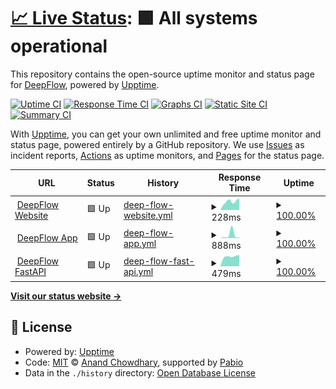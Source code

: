 # [📈 Live Status](https://ai8-io.github.io/upptime-status): <!--live status--> **🟩 All systems operational**

This repository contains the open-source uptime monitor and status page for [DeepFlow](www.deepflow.com), powered by [Upptime](https://github.com/upptime/upptime).

[![Uptime CI](https://github.com/ai8-io/upptime-status/workflows/Uptime%20CI/badge.svg)](https://github.com/ai8-io/upptime-status/actions?query=workflow%3A%22Uptime+CI%22)
[![Response Time CI](https://github.com/ai8-io/upptime-status/workflows/Response%20Time%20CI/badge.svg)](https://github.com/ai8-io/upptime-status/actions?query=workflow%3A%22Response+Time+CI%22)
[![Graphs CI](https://github.com/ai8-io/upptime-status/workflows/Graphs%20CI/badge.svg)](https://github.com/ai8-io/upptime-status/actions?query=workflow%3A%22Graphs+CI%22)
[![Static Site CI](https://github.com/ai8-io/upptime-status/workflows/Static%20Site%20CI/badge.svg)](https://github.com/ai8-io/upptime-status/actions?query=workflow%3A%22Static+Site+CI%22)
[![Summary CI](https://github.com/ai8-io/upptime-status/workflows/Summary%20CI/badge.svg)](https://github.com/ai8-io/upptime-status/actions?query=workflow%3A%22Summary+CI%22)

With [Upptime](https://upptime.js.org), you can get your own unlimited and free uptime monitor and status page, powered entirely by a GitHub repository. We use [Issues](https://github.com/ai8-io/upptime-status/issues) as incident reports, [Actions](https://github.com/ai8-io/upptime-status/actions) as uptime monitors, and [Pages](https://ai8-io.github.io/upptime-status) for the status page.

<!--start: status pages-->
<!-- This summary is generated by Upptime (https://github.com/upptime/upptime) -->
<!-- Do not edit this manually, your changes will be overwritten -->
<!-- prettier-ignore -->
| URL | Status | History | Response Time | Uptime |
| --- | ------ | ------- | ------------- | ------ |
| <img alt="" src="https://icons.duckduckgo.com/ip3/www.deepflow.com.ico" height="13"> [DeepFlow Website](https://www.deepflow.com) | 🟩 Up | [deep-flow-website.yml](https://github.com/ai8-io/upptime-status/commits/HEAD/history/deep-flow-website.yml) | <details><summary><img alt="Response time graph" src="./graphs/deep-flow-website/response-time-week.png" height="20"> 228ms</summary><br><a href="https://ai8-io.github.io/upptime-status/history/deep-flow-website"><img alt="Response time 228" src="https://img.shields.io/endpoint?url=https%3A%2F%2Fraw.githubusercontent.com%2Fai8-io%2Fupptime-status%2FHEAD%2Fapi%2Fdeep-flow-website%2Fresponse-time.json"></a><br><a href="https://ai8-io.github.io/upptime-status/history/deep-flow-website"><img alt="24-hour response time 196" src="https://img.shields.io/endpoint?url=https%3A%2F%2Fraw.githubusercontent.com%2Fai8-io%2Fupptime-status%2FHEAD%2Fapi%2Fdeep-flow-website%2Fresponse-time-day.json"></a><br><a href="https://ai8-io.github.io/upptime-status/history/deep-flow-website"><img alt="7-day response time 228" src="https://img.shields.io/endpoint?url=https%3A%2F%2Fraw.githubusercontent.com%2Fai8-io%2Fupptime-status%2FHEAD%2Fapi%2Fdeep-flow-website%2Fresponse-time-week.json"></a><br><a href="https://ai8-io.github.io/upptime-status/history/deep-flow-website"><img alt="30-day response time 228" src="https://img.shields.io/endpoint?url=https%3A%2F%2Fraw.githubusercontent.com%2Fai8-io%2Fupptime-status%2FHEAD%2Fapi%2Fdeep-flow-website%2Fresponse-time-month.json"></a><br><a href="https://ai8-io.github.io/upptime-status/history/deep-flow-website"><img alt="1-year response time 228" src="https://img.shields.io/endpoint?url=https%3A%2F%2Fraw.githubusercontent.com%2Fai8-io%2Fupptime-status%2FHEAD%2Fapi%2Fdeep-flow-website%2Fresponse-time-year.json"></a></details> | <details><summary><a href="https://ai8-io.github.io/upptime-status/history/deep-flow-website">100.00%</a></summary><a href="https://ai8-io.github.io/upptime-status/history/deep-flow-website"><img alt="All-time uptime 100.00%" src="https://img.shields.io/endpoint?url=https%3A%2F%2Fraw.githubusercontent.com%2Fai8-io%2Fupptime-status%2FHEAD%2Fapi%2Fdeep-flow-website%2Fuptime.json"></a><br><a href="https://ai8-io.github.io/upptime-status/history/deep-flow-website"><img alt="24-hour uptime 100.00%" src="https://img.shields.io/endpoint?url=https%3A%2F%2Fraw.githubusercontent.com%2Fai8-io%2Fupptime-status%2FHEAD%2Fapi%2Fdeep-flow-website%2Fuptime-day.json"></a><br><a href="https://ai8-io.github.io/upptime-status/history/deep-flow-website"><img alt="7-day uptime 100.00%" src="https://img.shields.io/endpoint?url=https%3A%2F%2Fraw.githubusercontent.com%2Fai8-io%2Fupptime-status%2FHEAD%2Fapi%2Fdeep-flow-website%2Fuptime-week.json"></a><br><a href="https://ai8-io.github.io/upptime-status/history/deep-flow-website"><img alt="30-day uptime 100.00%" src="https://img.shields.io/endpoint?url=https%3A%2F%2Fraw.githubusercontent.com%2Fai8-io%2Fupptime-status%2FHEAD%2Fapi%2Fdeep-flow-website%2Fuptime-month.json"></a><br><a href="https://ai8-io.github.io/upptime-status/history/deep-flow-website"><img alt="1-year uptime 100.00%" src="https://img.shields.io/endpoint?url=https%3A%2F%2Fraw.githubusercontent.com%2Fai8-io%2Fupptime-status%2FHEAD%2Fapi%2Fdeep-flow-website%2Fuptime-year.json"></a></details>
| <img alt="" src="https://icons.duckduckgo.com/ip3/app.deepflow.com.ico" height="13"> [DeepFlow App](https://app.deepflow.com) | 🟩 Up | [deep-flow-app.yml](https://github.com/ai8-io/upptime-status/commits/HEAD/history/deep-flow-app.yml) | <details><summary><img alt="Response time graph" src="./graphs/deep-flow-app/response-time-week.png" height="20"> 888ms</summary><br><a href="https://ai8-io.github.io/upptime-status/history/deep-flow-app"><img alt="Response time 888" src="https://img.shields.io/endpoint?url=https%3A%2F%2Fraw.githubusercontent.com%2Fai8-io%2Fupptime-status%2FHEAD%2Fapi%2Fdeep-flow-app%2Fresponse-time.json"></a><br><a href="https://ai8-io.github.io/upptime-status/history/deep-flow-app"><img alt="24-hour response time 70" src="https://img.shields.io/endpoint?url=https%3A%2F%2Fraw.githubusercontent.com%2Fai8-io%2Fupptime-status%2FHEAD%2Fapi%2Fdeep-flow-app%2Fresponse-time-day.json"></a><br><a href="https://ai8-io.github.io/upptime-status/history/deep-flow-app"><img alt="7-day response time 888" src="https://img.shields.io/endpoint?url=https%3A%2F%2Fraw.githubusercontent.com%2Fai8-io%2Fupptime-status%2FHEAD%2Fapi%2Fdeep-flow-app%2Fresponse-time-week.json"></a><br><a href="https://ai8-io.github.io/upptime-status/history/deep-flow-app"><img alt="30-day response time 888" src="https://img.shields.io/endpoint?url=https%3A%2F%2Fraw.githubusercontent.com%2Fai8-io%2Fupptime-status%2FHEAD%2Fapi%2Fdeep-flow-app%2Fresponse-time-month.json"></a><br><a href="https://ai8-io.github.io/upptime-status/history/deep-flow-app"><img alt="1-year response time 888" src="https://img.shields.io/endpoint?url=https%3A%2F%2Fraw.githubusercontent.com%2Fai8-io%2Fupptime-status%2FHEAD%2Fapi%2Fdeep-flow-app%2Fresponse-time-year.json"></a></details> | <details><summary><a href="https://ai8-io.github.io/upptime-status/history/deep-flow-app">100.00%</a></summary><a href="https://ai8-io.github.io/upptime-status/history/deep-flow-app"><img alt="All-time uptime 100.00%" src="https://img.shields.io/endpoint?url=https%3A%2F%2Fraw.githubusercontent.com%2Fai8-io%2Fupptime-status%2FHEAD%2Fapi%2Fdeep-flow-app%2Fuptime.json"></a><br><a href="https://ai8-io.github.io/upptime-status/history/deep-flow-app"><img alt="24-hour uptime 100.00%" src="https://img.shields.io/endpoint?url=https%3A%2F%2Fraw.githubusercontent.com%2Fai8-io%2Fupptime-status%2FHEAD%2Fapi%2Fdeep-flow-app%2Fuptime-day.json"></a><br><a href="https://ai8-io.github.io/upptime-status/history/deep-flow-app"><img alt="7-day uptime 100.00%" src="https://img.shields.io/endpoint?url=https%3A%2F%2Fraw.githubusercontent.com%2Fai8-io%2Fupptime-status%2FHEAD%2Fapi%2Fdeep-flow-app%2Fuptime-week.json"></a><br><a href="https://ai8-io.github.io/upptime-status/history/deep-flow-app"><img alt="30-day uptime 100.00%" src="https://img.shields.io/endpoint?url=https%3A%2F%2Fraw.githubusercontent.com%2Fai8-io%2Fupptime-status%2FHEAD%2Fapi%2Fdeep-flow-app%2Fuptime-month.json"></a><br><a href="https://ai8-io.github.io/upptime-status/history/deep-flow-app"><img alt="1-year uptime 100.00%" src="https://img.shields.io/endpoint?url=https%3A%2F%2Fraw.githubusercontent.com%2Fai8-io%2Fupptime-status%2FHEAD%2Fapi%2Fdeep-flow-app%2Fuptime-year.json"></a></details>
| <img alt="" src="https://icons.duckduckgo.com/ip3/api-v2.stg.deepflow.com.ico" height="13"> [DeepFlow FastAPI](https://api-v2.stg.deepflow.com/k8s-probes/liveness) | 🟩 Up | [deep-flow-fast-api.yml](https://github.com/ai8-io/upptime-status/commits/HEAD/history/deep-flow-fast-api.yml) | <details><summary><img alt="Response time graph" src="./graphs/deep-flow-fast-api/response-time-week.png" height="20"> 479ms</summary><br><a href="https://ai8-io.github.io/upptime-status/history/deep-flow-fast-api"><img alt="Response time 479" src="https://img.shields.io/endpoint?url=https%3A%2F%2Fraw.githubusercontent.com%2Fai8-io%2Fupptime-status%2FHEAD%2Fapi%2Fdeep-flow-fast-api%2Fresponse-time.json"></a><br><a href="https://ai8-io.github.io/upptime-status/history/deep-flow-fast-api"><img alt="24-hour response time 512" src="https://img.shields.io/endpoint?url=https%3A%2F%2Fraw.githubusercontent.com%2Fai8-io%2Fupptime-status%2FHEAD%2Fapi%2Fdeep-flow-fast-api%2Fresponse-time-day.json"></a><br><a href="https://ai8-io.github.io/upptime-status/history/deep-flow-fast-api"><img alt="7-day response time 479" src="https://img.shields.io/endpoint?url=https%3A%2F%2Fraw.githubusercontent.com%2Fai8-io%2Fupptime-status%2FHEAD%2Fapi%2Fdeep-flow-fast-api%2Fresponse-time-week.json"></a><br><a href="https://ai8-io.github.io/upptime-status/history/deep-flow-fast-api"><img alt="30-day response time 479" src="https://img.shields.io/endpoint?url=https%3A%2F%2Fraw.githubusercontent.com%2Fai8-io%2Fupptime-status%2FHEAD%2Fapi%2Fdeep-flow-fast-api%2Fresponse-time-month.json"></a><br><a href="https://ai8-io.github.io/upptime-status/history/deep-flow-fast-api"><img alt="1-year response time 479" src="https://img.shields.io/endpoint?url=https%3A%2F%2Fraw.githubusercontent.com%2Fai8-io%2Fupptime-status%2FHEAD%2Fapi%2Fdeep-flow-fast-api%2Fresponse-time-year.json"></a></details> | <details><summary><a href="https://ai8-io.github.io/upptime-status/history/deep-flow-fast-api">100.00%</a></summary><a href="https://ai8-io.github.io/upptime-status/history/deep-flow-fast-api"><img alt="All-time uptime 100.00%" src="https://img.shields.io/endpoint?url=https%3A%2F%2Fraw.githubusercontent.com%2Fai8-io%2Fupptime-status%2FHEAD%2Fapi%2Fdeep-flow-fast-api%2Fuptime.json"></a><br><a href="https://ai8-io.github.io/upptime-status/history/deep-flow-fast-api"><img alt="24-hour uptime 100.00%" src="https://img.shields.io/endpoint?url=https%3A%2F%2Fraw.githubusercontent.com%2Fai8-io%2Fupptime-status%2FHEAD%2Fapi%2Fdeep-flow-fast-api%2Fuptime-day.json"></a><br><a href="https://ai8-io.github.io/upptime-status/history/deep-flow-fast-api"><img alt="7-day uptime 100.00%" src="https://img.shields.io/endpoint?url=https%3A%2F%2Fraw.githubusercontent.com%2Fai8-io%2Fupptime-status%2FHEAD%2Fapi%2Fdeep-flow-fast-api%2Fuptime-week.json"></a><br><a href="https://ai8-io.github.io/upptime-status/history/deep-flow-fast-api"><img alt="30-day uptime 100.00%" src="https://img.shields.io/endpoint?url=https%3A%2F%2Fraw.githubusercontent.com%2Fai8-io%2Fupptime-status%2FHEAD%2Fapi%2Fdeep-flow-fast-api%2Fuptime-month.json"></a><br><a href="https://ai8-io.github.io/upptime-status/history/deep-flow-fast-api"><img alt="1-year uptime 100.00%" src="https://img.shields.io/endpoint?url=https%3A%2F%2Fraw.githubusercontent.com%2Fai8-io%2Fupptime-status%2FHEAD%2Fapi%2Fdeep-flow-fast-api%2Fuptime-year.json"></a></details>

<!--end: status pages-->

[**Visit our status website →**](https://ai8-io.github.io/upptime-status)

## 📄 License

- Powered by: [Upptime](https://github.com/upptime/upptime)
- Code: [MIT](./LICENSE) © [Anand Chowdhary](https://anandchowdhary.com), supported by [Pabio](https://pabio.com)
- Data in the `./history` directory: [Open Database License](https://opendatacommons.org/licenses/odbl/1-0/)
